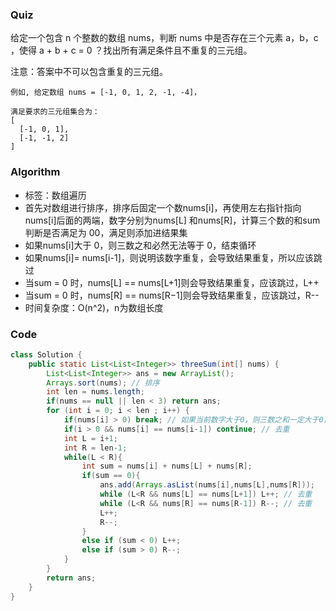 ### Quiz

给定一个包含 n 个整数的数组 nums，判断 nums 中是否存在三个元素 a，b，c ，使得 a + b + c = 0 ？找出所有满足条件且不重复的三元组。

注意：答案中不可以包含重复的三元组。

```
例如, 给定数组 nums = [-1, 0, 1, 2, -1, -4]，

满足要求的三元组集合为：
[
  [-1, 0, 1],
  [-1, -1, 2]
]
```

### Algorithm

- 标签：数组遍历
- 首先对数组进行排序，排序后固定一个数nums[i]，再使用左右指针指向nums[i]后面的两端，数字分别为nums[L]
  和nums[R]，计算三个数的和sum判断是否满足为 00，满足则添加进结果集
- 如果nums[i]大于 0，则三数之和必然无法等于 0，结束循环
- 如果nums[i]= nums[i-1]，则说明该数字重复，会导致结果重复，所以应该跳过
- 当sum = 0 时，nums[L] == nums[L+1]则会导致结果重复，应该跳过，L++
- 当sum = 0 时，nums[R] == nums[R−1]则会导致结果重复，应该跳过，R--
- 时间复杂度：O(n^2)，n为数组长度

### Code

```java
class Solution {
    public static List<List<Integer>> threeSum(int[] nums) {
        List<List<Integer>> ans = new ArrayList();
        Arrays.sort(nums); // 排序
        int len = nums.length;
        if(nums == null || len < 3) return ans;
        for (int i = 0; i < len ; i++) {
            if(nums[i] > 0) break; // 如果当前数字大于0，则三数之和一定大于0，所以结束循环
            if(i > 0 && nums[i] == nums[i-1]) continue; // 去重
            int L = i+1;
            int R = len-1;
            while(L < R){
                int sum = nums[i] + nums[L] + nums[R];
                if(sum == 0){
                    ans.add(Arrays.asList(nums[i],nums[L],nums[R]));
                    while (L<R && nums[L] == nums[L+1]) L++; // 去重
                    while (L<R && nums[R] == nums[R-1]) R--; // 去重
                    L++;
                    R--;
                }
                else if (sum < 0) L++;
                else if (sum > 0) R--;
            }
        }        
        return ans;
    }
}
```